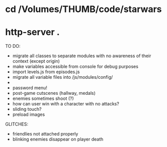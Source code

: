 # cd /Volumes/THUMB/code/starwars
# http-server .

TO DO:
- migrate all classes to separate modules with no awareness of their context (except origin)
- make variables accessible from console for debug purposes
- import levels.js from episodes.js
- migrate all variable files into /js/modules/config/
-
- password menu!
- post-game cutscenes (hallway, medals)
- enemies sometimes shoot (?)
- how can user win with a character with no attacks?
- sliding touch?
- preload images

GLITCHES:
- friendlies not attached properly
- blinking enemies disappear on player death
